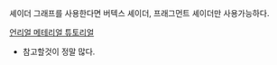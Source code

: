 셰이더 그래프를 사용한다면
버텍스 셰이더, 프래그먼트 셰이더만 사용가능하다.

[언리얼 메테리얼 튜토리얼](https://docs.unrealengine.com/5.1/ko/unreal-engine-materials-tutorials/)
* 참고할것이 정말 많다.